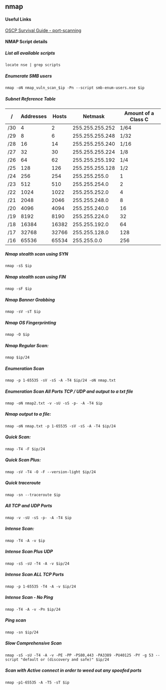 ## nmap

#### Useful Links

[OSCP Survival Guide - port-scanning](https://github.com/frizb/OSCP-Survival-Guide#port-scanning)

#### NMAP Script details

##### List all available scripts
`locate nse | grep scripts`

##### Enumerate SMB users
`nmap -oN nmap_vuln_scan_$ip -Pn --script smb-enum-users.nse $ip`

##### Subnet Reference Table

/ | Addresses | Hosts | Netmask | Amount of a Class C
--- | --- | --- | --- | ---
/30 | 4 | 2 | 255.255.255.252| 1/64
/29 | 8 | 6 | 255.255.255.248 | 1/32
/28 | 16 | 14 | 255.255.255.240 | 1/16
/27 | 32 | 30 | 255.255.255.224 | 1/8
/26 | 64 | 62 | 255.255.255.192 | 1/4
/25 | 128 | 126 | 255.255.255.128 | 1/2
/24 | 256 | 254 | 255.255.255.0 | 1
/23 | 512 | 510 | 255.255.254.0 | 2
/22 | 1024 | 1022 | 255.255.252.0 | 4
/21 | 2048 | 2046 | 255.255.248.0 | 8
/20 | 4096 | 4094 | 255.255.240.0 | 16
/19 | 8192 | 8190 | 255.255.224.0 | 32
/18 | 16384 | 16382 | 255.255.192.0 | 64
/17 | 32768 | 32766 | 255.255.128.0 | 128
/16 | 65536 | 65534 | 255.255.0.0 | 256

##### Nmap stealth scan using SYN
`nmap -sS $ip`

##### Nmap stealth scan using FIN
`nmap -sF $ip`

##### Nmap Banner Grabbing
`nmap -sV -sT $ip`

##### Nmap OS Fingerprinting
`nmap -O $ip`

##### Nmap Regular Scan:
`nmap $ip/24`

##### Enumeration Scan
`nmap -p 1-65535 -sV -sS -A -T4 $ip/24 -oN nmap.txt`

##### Enumeration Scan All Ports TCP / UDP and output to a txt file
`nmap -oN nmap2.txt -v -sU -sS -p- -A -T4 $ip`

##### Nmap output to a file:
`nmap -oN nmap.txt -p 1-65535 -sV -sS -A -T4 $ip/24`

##### Quick Scan:
`nmap -T4 -F $ip/24`

##### Quick Scan Plus:
`nmap -sV -T4 -O -F --version-light $ip/24`

##### Quick traceroute
`nmap -sn --traceroute $ip`

##### All TCP and UDP Ports
`nmap -v -sU -sS -p- -A -T4 $ip`

##### Intense Scan:
`nmap -T4 -A -v $ip`

##### Intense Scan Plus UDP
`nmap -sS -sU -T4 -A -v $ip/24`

##### Intense Scan ALL TCP Ports
`nmap -p 1-65535 -T4 -A -v $ip/24`

##### Intense Scan - No Ping
`nmap -T4 -A -v -Pn $ip/24`

##### Ping scan
`nmap -sn $ip/24`

##### Slow Comprehensive Scan
`nmap -sS -sU -T4 -A -v -PE -PP -PS80,443 -PA3389 -PU40125 -PY -g 53 --script "default or (discovery and safe)" $ip/24`

##### Scan with Active connect in order to weed out any spoofed ports
`nmap -p1-65535 -A -T5 -sT $ip`
